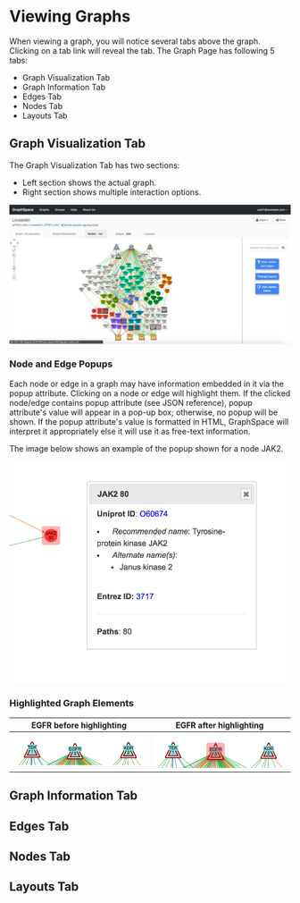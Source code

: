 # Viewing Graphs

When viewing a graph, you will notice several tabs above the graph. Clicking on a tab link will reveal the tab. The Graph Page has following 5 tabs:

- Graph Visualization Tab
- Graph Information Tab
- Edges Tab
- Nodes Tab
- Layouts Tab


## Graph Visualization Tab

The Graph Visualization Tab has two sections:
- Left section shows the actual graph.
- Right section shows multiple interaction options.

![Graph Visualization Tab](_static/images/gs-screenshot-user1-lovastatin-graph-visualization-tab.png)

### Node and Edge Popups

Each node or edge in a graph may have information embedded in it via the popup attribute. Clicking on a node or edge will highlight them. If the clicked node/edge contains popup attribute (see JSON reference), popup attribute's value will appear in a pop-up box; otherwise, no popup will be shown. If the popup attribute's value is formatted in HTML, GraphSpace will interpret it appropriately else it will use it as free-text information. 

The image below shows an example of the popup shown for a node JAK2. 

![Graph Visualization Tab](_static/images/gs-screenshot-user1-lovastatin-node-popup.png)

### Highlighted Graph Elements

EGFR before highlighting             |  EGFR after highlighting 
:-------------------------:|:-------------------------:
![Before Highlighted](_static/images/gs-screenshot-user1-lovastatin-node-before-highlighted-egfr.png)  |  ![After Highlighted](_static/images/gs-screenshot-user1-lovastatin-node-after-highlighted-egfr.png)



## Graph Information Tab

## Edges Tab

## Nodes Tab

## Layouts Tab
